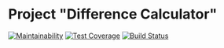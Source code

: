 # Project "Difference Calculator"

[![Maintainability](https://api.codeclimate.com/v1/badges/5e1c144ca79bb5641319/maintainability)](https://codeclimate.com/github/deputatov/frontend-project-lvl2/maintainability)
[![Test Coverage](https://api.codeclimate.com/v1/badges/5e1c144ca79bb5641319/test_coverage)](https://codeclimate.com/github/deputatov/frontend-project-lvl2/test_coverage)
[![Build Status](https://travis-ci.org/deputatov/frontend-project-lvl2.svg?branch=master)](https://travis-ci.org/deputatov/frontend-project-lvl2)
